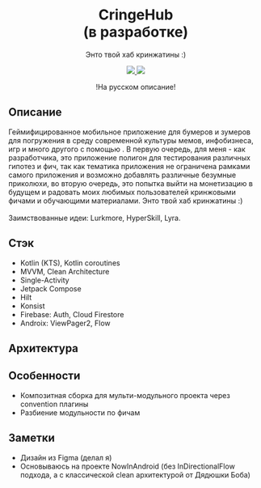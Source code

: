 <h1 align="center">CringeHub <br /> (в разработке)</h1>
<p align="center">
Энто твой хаб кринжатины :)
</p>
<p align="center">
  <a href="https://github.com/RomaZykov/CringeHub/blob/master/README.md">
    <img src="https://img.shields.io/badge/lang-en-yellow" />
  </a>
  <a href="https://github.com/RomaZykov/CringeHub/blob/master/README.ru.md">
    <img src="https://img.shields.io/badge/%D1%8F%D0%B7%D1%8B%D0%BA-%D1%80%D1%83%D1%81%D1%81%D0%BA%D0%B8%D0%B9-orange" />
  </a>
</p>
<p align="center">
!На русском описание!

## Описание
  Геймифицированное мобильное приложение для бумеров и зумеров для погружения в среду современной культуры мемов, инфобизнеса, игр и много другого с помощью . В первую очередь, для меня - как разработчика, это приложение полигон для тестирования различных гипотез и фич, так как тематика приложения не ограничена рамками самого приложения и возможно добавлять различные безумные приколюхи, во вторую очередь, это попытка выйти на монетизацию в будущем и радовать моих любимых пользователей кринжовыми фичами и обучающими материалами. Энто твой хаб кринжатины :)
<br /><br />  Заимствованные идеи: Lurkmore, HyperSkill, Lyra.

## Стэк
  - Kotlin (KTS), Kotlin coroutines
  - MVVM, Clean Architecture
  - Single-Activity
  - Jetpack Compose
  - Hilt
  - Konsist
  - Firebase: Auth, Cloud Firestore
  - Androix: ViewPager2, Flow

## Архитектура

## Особенности
  - Композитная сборка для мульти-модульного проекта через convention плагины
  - Разбиение модульности по фичам

## Заметки
  - Дизайн из Figma (делал я)
  - Основываюсь на проекте NowInAndroid (без InDirectionalFlow подхода, а с классической clean архитектурой от Дядюшки Боба)
